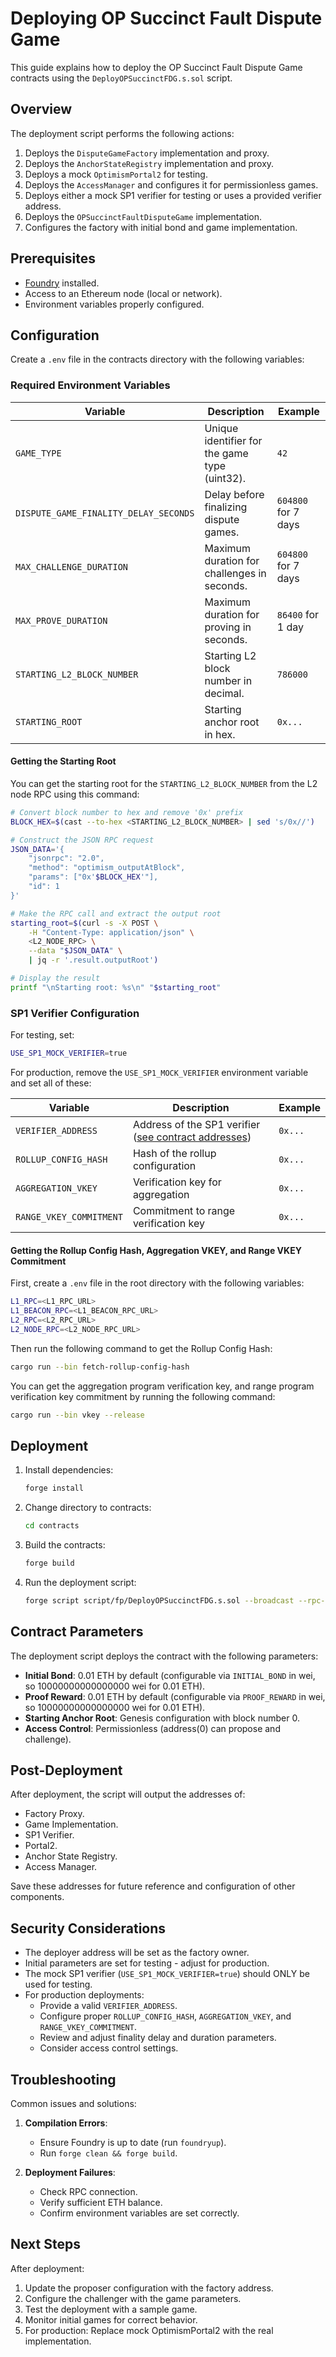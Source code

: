 # Deploying OP Succinct Fault Dispute Game

This guide explains how to deploy the OP Succinct Fault Dispute Game contracts using the `DeployOPSuccinctFDG.s.sol` script.

## Overview

The deployment script performs the following actions:
1. Deploys the `DisputeGameFactory` implementation and proxy.
2. Deploys the `AnchorStateRegistry` implementation and proxy.
3. Deploys a mock `OptimismPortal2` for testing.
4. Deploys the `AccessManager` and configures it for permissionless games.
5. Deploys either a mock SP1 verifier for testing or uses a provided verifier address.
6. Deploys the `OPSuccinctFaultDisputeGame` implementation.
7. Configures the factory with initial bond and game implementation.

## Prerequisites

- [Foundry](https://book.getfoundry.sh/getting-started/installation) installed.
- Access to an Ethereum node (local or network).
- Environment variables properly configured.

## Configuration

Create a `.env` file in the contracts directory with the following variables:

### Required Environment Variables

| Variable | Description | Example |
|----------|-------------|---------|
| `GAME_TYPE` | Unique identifier for the game type (uint32). | `42` |
| `DISPUTE_GAME_FINALITY_DELAY_SECONDS` | Delay before finalizing dispute games. | `604800` for 7 days |
| `MAX_CHALLENGE_DURATION` | Maximum duration for challenges in seconds. | `604800` for 7 days |
| `MAX_PROVE_DURATION` | Maximum duration for proving in seconds. | `86400` for 1 day |
| `STARTING_L2_BLOCK_NUMBER` | Starting L2 block number in decimal. | `786000` |
| `STARTING_ROOT` | Starting anchor root in hex. | `0x...` |

#### Getting the Starting Root

You can get the starting root for the `STARTING_L2_BLOCK_NUMBER` from the L2 node RPC using this command:

```bash
# Convert block number to hex and remove '0x' prefix
BLOCK_HEX=$(cast --to-hex <STARTING_L2_BLOCK_NUMBER> | sed 's/0x//')

# Construct the JSON RPC request
JSON_DATA='{
    "jsonrpc": "2.0",
    "method": "optimism_outputAtBlock",
    "params": ["0x'$BLOCK_HEX'"],
    "id": 1
}'

# Make the RPC call and extract the output root
starting_root=$(curl -s -X POST \
    -H "Content-Type: application/json" \
    <L2_NODE_RPC> \
    --data "$JSON_DATA" \
    | jq -r '.result.outputRoot')

# Display the result
printf "\nStarting root: %s\n" "$starting_root"
```

### SP1 Verifier Configuration
For testing, set:
```bash
USE_SP1_MOCK_VERIFIER=true
```

For production, remove the `USE_SP1_MOCK_VERIFIER` environment variable and set all of these:

| Variable | Description | Example |
|----------|-------------|---------|
| `VERIFIER_ADDRESS` | Address of the SP1 verifier ([see contract addresses](https://docs.succinct.xyz/docs/sp1/verification/onchain/contract-addresses)) | `0x...` |
| `ROLLUP_CONFIG_HASH` | Hash of the rollup configuration | `0x...` |
| `AGGREGATION_VKEY` | Verification key for aggregation | `0x...` |
| `RANGE_VKEY_COMMITMENT` | Commitment to range verification key | `0x...` |

#### Getting the Rollup Config Hash, Aggregation VKEY, and Range VKEY Commitment

First, create a `.env` file in the root directory with the following variables:
```bash
L1_RPC=<L1_RPC_URL>
L1_BEACON_RPC=<L1_BEACON_RPC_URL>
L2_RPC=<L2_RPC_URL>
L2_NODE_RPC=<L2_NODE_RPC_URL>
```

Then run the following command to get the Rollup Config Hash:
```bash
cargo run --bin fetch-rollup-config-hash
```

You can get the aggregation program verification key, and range program verification key commitment by running the following command:

```bash
cargo run --bin vkey --release
```

## Deployment

1. Install dependencies:
   ```bash
   forge install
   ```

2. Change directory to contracts:
   ```bash
   cd contracts
   ```

3. Build the contracts:
   ```bash
   forge build
   ```

4. Run the deployment script:
   ```bash
   forge script script/fp/DeployOPSuccinctFDG.s.sol --broadcast --rpc-url <RPC_URL> --private-key <PRIVATE_KEY>
   ```

## Contract Parameters

The deployment script deploys the contract with the following parameters:

- **Initial Bond**: 0.01 ETH by default (configurable via `INITIAL_BOND` in wei, so 10000000000000000 wei for 0.01 ETH).
- **Proof Reward**: 0.01 ETH by default (configurable via `PROOF_REWARD` in wei, so 10000000000000000 wei for 0.01 ETH).
- **Starting Anchor Root**: Genesis configuration with block number 0.
- **Access Control**: Permissionless (address(0) can propose and challenge).

## Post-Deployment

After deployment, the script will output the addresses of:
- Factory Proxy.
- Game Implementation.
- SP1 Verifier.
- Portal2.
- Anchor State Registry.
- Access Manager.

Save these addresses for future reference and configuration of other components.

## Security Considerations

- The deployer address will be set as the factory owner.
- Initial parameters are set for testing - adjust for production.
- The mock SP1 verifier (`USE_SP1_MOCK_VERIFIER=true`) should ONLY be used for testing.
- For production deployments:
  - Provide a valid `VERIFIER_ADDRESS`.
  - Configure proper `ROLLUP_CONFIG_HASH`, `AGGREGATION_VKEY`, and `RANGE_VKEY_COMMITMENT`.
  - Review and adjust finality delay and duration parameters.
  - Consider access control settings.

## Troubleshooting

Common issues and solutions:

1. **Compilation Errors**:
   - Ensure Foundry is up to date (run `foundryup`).
   - Run `forge clean && forge build`.

2. **Deployment Failures**:
   - Check RPC connection.
   - Verify sufficient ETH balance.
   - Confirm environment variables are set correctly.

## Next Steps

After deployment:

1. Update the proposer configuration with the factory address.
2. Configure the challenger with the game parameters.
3. Test the deployment with a sample game.
4. Monitor initial games for correct behavior.
5. For production: Replace mock OptimismPortal2 with the real implementation.
